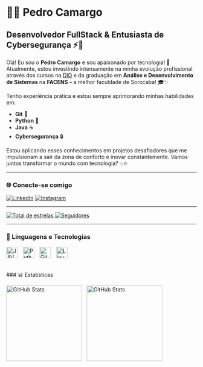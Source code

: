 # 👨‍💻 Pedro Camargo

## Desenvolvedor FullStack & Entusiasta de Cybersegurança ⚡🔐

Olá! Eu sou o **Pedro Camargo** e sou apaixonado por tecnologia! 🚀 Atualmente, estou investindo intensamente na minha evolução profissional através dos cursos na [DIO](https://www.dio.me) e da graduação em **Análise e Desenvolvimento de Sistemas** na **FACENS** – a melhor faculdade de Sorocaba! 🎓✨

Tenho experiência prática e estou sempre aprimorando minhas habilidades em:  
- **Git** 🐙  
- **Python** 🐍  
- **Java** ☕  
- **Cybersegurança** 🔒  

Estou aplicando esses conhecimentos em projetos desafiadores que me impulsionam a sair da zona de conforto e inovar constantemente. Vamos juntos transformar o mundo com tecnologia? 💡🔥

---

### 🌐 Conecte-se comigo

[![LinkedIn](https://img.shields.io/badge/-LinkedIn-0e76a8?style=for-the-badge&logo=linkedin&logoColor=white)](https://www.linkedin.com/in/pedro-carmargo01/)
[![Instagram](https://img.shields.io/badge/-Instagram-E1306C?style=for-the-badge&logo=instagram&logoColor=white)](https://www.instagram.com/p.camargoz/)

---

<p align="left">
    <a href="https://github.com/Pcamargoz?tab=repositories&q=&type=&language=&sort=stargazers">
        <img 
            alt="Total de estrelas" 
            title="Total de estrelas GitHub" 
            src="https://custom-icon-badges.demolab.com/github/stars/Pcamargoz?color=55960c&style=for-the-badge&labelColor=488207&logo=star&label=estrelas"
        />
    </a>
    <a href="https://github.com/Pcamargoz?tab=followers">
        <img 
            alt="Seguidores" 
            title="Me siga no GitHub" 
            src="https://custom-icon-badges.demolab.com/github/followers/Pcamargoz?color=236ad3&labelColor=1155ba&style=for-the-badge&logo=github&label=Seguidores&logoColor=white"
        />
    </a>
</p>

---

### 🤖 Linguagens e Tecnologias

<p align="left">
  <img 
    alt="JAVA" 
    title="JAVA" 
    width="30px" 
    style="padding-right: 10px;" 
    src="https://cdn.jsdelivr.net/gh/devicons/devicon@latest/icons/java/java-original.svg" 
  />
  <img 
    alt="Python" 
    title="Python" 
    width="30px" 
    style="padding-right: 10px;" 
    src="https://cdn.jsdelivr.net/gh/devicons/devicon@latest/icons/python/python-original.svg" 
  />
  <img 
    alt="Git" 
    title="Git" 
    width="30px" 
    style="padding-right: 10px;" 
    src="https://cdn.jsdelivr.net/gh/devicons/devicon@latest/icons/git/git-original.svg"
  />
  <img 
    alt="Linux" 
    title="Linux" 
    width="30px" 
    style="padding-right: 10px;" 
    src="https://cdn.jsdelivr.net/gh/devicons/devicon@latest/icons/linux/linux-original.svg"
  />
</p>

<br/>
### 📊 Estatísticas

<p>
  <img 
    align="left" 
    alt="GitHub Stats" 
    height="200" 
    style="padding-right: 10px;" 
    src="https://github-readme-stats.vercel.app/api?username=Pcamargoz&show_icons=true&theme=tokyonight&include_all_commits=true&locale=pt-br" 
  />

  <img 
    align="left" 
    alt="GitHub Stats" 
    height="200" 
    src="https://github-readme-stats.vercel.app/api/top-langs/?username=Pcamargoz&theme=tokyonight&layout=compact&custom_title=Tecnologias&langs_count=9" 
  />
</p>
